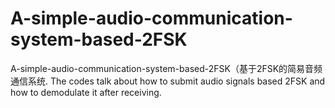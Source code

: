 # A-simple-audio-communication-system-based-2FSK
A-simple-audio-communication-system-based-2FSK（基于2FSK的简易音频通信系统.  The codes talk about how to submit audio signals based 2FSK and how to demodulate it after receiving. 
